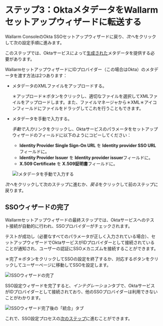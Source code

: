 # ステップ3：OktaメタデータをWallarmセットアップウィザードに転送する

[img-transfer-metadata-manually]: ../../../../images/admin-guides/configuration-guides/sso/okta/transfer-metadata-manually.png
[img-sp-wizard-finish]: ../../../../images/admin-guides/configuration-guides/sso/okta/sp-wizard-finish.png
[img-integration-tab]: ../../../../images/admin-guides/configuration-guides/sso/okta/integration-tab.png

[doc-allow-access-to-wl]: allow-access-to-wl.ja.md

[link-metadata]: setup-idp.ja.md#downloading-metadata

Wallarm ConsoleのOkta SSOセットアップウィザードに戻り、*次へ*をクリックして次の設定手順に進みます。

このステップでは、Oktaサービスによって[生成された][link-metadata]メタデータを提供する必要があります。

WallarmセットアップウィザードにIDプロバイダー（この場合はOkta）のメタデータを渡す方法は2つあります：

* メタデータのXMLファイルをアップロードする。

    ＊アップロード＊ボタンをクリックし、適切なファイルを選択してXMLファイルをアップロードします。また、ファイルマネージャから＊XML＊アイコンフィールドにファイルをドラッグしてこれを行うこともできます。

* メタデータを手動で入力する。

    *手動で入力*リンクをクリックし、Oktaサービスのパラメータをセットアップウィザードのフィールドに以下のようにコピーしてください：

    *   **Identity Provider Single Sign‑On URL** を **Identity provider SSO URL**フィールドに。
    *   **Identity Provider Issuer** を **Identity provider issuer**フィールドに。
    *   **X.509 Certificate** を **X.509証明書**フィールドに。
    
    ![!メタデータを手動で入力する][img-transfer-metadata-manually]

*次へ*をクリックして次のステップに進むか、*戻る*をクリックして前のステップに戻ります。


##  SSOウィザードの完了

Wallarmセットアップウィザードの最終ステップでは、Oktaサービスへのテスト接続が自動的に行われ、SSOプロバイダーがチェックされます。

テストが成功し（必要なすべてのパラメータが正しく入力されている場合）、セットアップウィザードでOktaサービスがIDプロバイダーとして接続されていることが通知され、ユーザーの認証にSSOメカニズムを接続することができます。

＊完了＊ボタンをクリックしてSSOの設定を終了するか、対応するボタンをクリックしてユーザーページに移動してSSOを設定します。

![!SSOウィザードの完了][img-sp-wizard-finish]

SSO設定ウィザードを完了すると、*インテグレーション*タブで、OktaサービスがIDプロバイダーとして接続されており、他のSSOプロバイダーは利用できないことがわかります。

![!SSOウィザード完了後の「統合」タブ][img-integration-tab]

これで、SSO設定プロセスの[次のステップ][doc-allow-access-to-wl]に進むことができます。